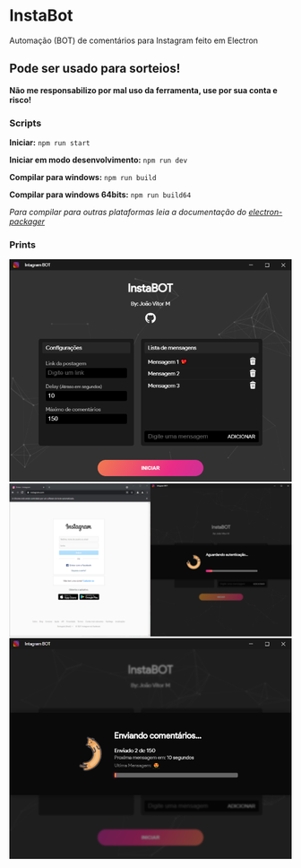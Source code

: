 # InstaBot
Automação (BOT) de comentários para Instagram feito em Electron

## Pode ser usado para sorteios!
**Não me responsabilizo por mal uso da ferramenta, use por sua conta e risco!**

### Scripts
**Iniciar:** ``npm run start``

**Iniciar em modo desenvolvimento:** ``npm run dev``

**Compilar para windows:** ``npm run build``

**Compilar para windows 64bits:** ``npm run build64``

_Para compilar para outras plataformas leia a documentação do [electron-packager](https://github.com/electron/electron-packager)_

### Prints

![alt Print1](/src/images/prints/1.png)
![alt Print2](/src/images/prints/2.png)
![alt Print3](/src/images/prints/3.png)
